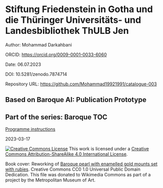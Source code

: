 # Stiftung Friedenstein in Gotha und die Thüringer Universitäts- und Landesbibliothek ThULB Jen


Author: Mohammad Darkahbani

ORCID: https://orcid.org/0009-0001-0033-6060

Date: 06.07.2023

DOI: 10.5281/zenodo.7874714

Repository URL: https://github.com/Mohammad19921991/catalogue-003

## Based on Baroque AI: Publication Prototype

## Part of the series: Baroque TOC

[Programme instructions](https://nfdi4culture.github.io/class-ADA-CP-pipeline/)

2023-03-17

<a rel="license" href="http://creativecommons.org/licenses/by-sa/4.0/"><img alt="Creative Commons License" style="border-width:0" src="https://i.creativecommons.org/l/by-sa/4.0/88x31.png" /></a> This work is licensed under a <a rel="license" href="http://creativecommons.org/licenses/by-sa/4.0/">Creative Commons Attribution-ShareAlike 4.0 International License</a>.

Book cover: Reworking of [Baroque pearl with enamelled gold mounts set with rubies](https://en.wikipedia.org/wiki/File:Pendant_in_the_form_of_a_siren_MET_DT7173.jpg). Creative Commons CC0 1.0 Universal Public Domain Dedication. This file was donated to Wikimedia Commons as part of a project by the Metropolitan Museum of Art.
